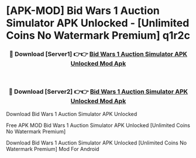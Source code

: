 # [APK-MOD] Bid Wars 1  Auction Simulator APK Unlocked - [Unlimited Coins No Watermark Premium] q1r2c



<div align="center">
<h3>🔴 Download [Server1] 👉👉 <a href="https://momento.my/?title=Bid_Wars_1__Auction_Simulator_APK_Unlocked">Bid Wars 1  Auction Simulator APK Unlocked Mod Apk</a></h3><br>

<h3>🔴 Download [Server2] 👉👉 <a href="https://momento.my/?title=Bid_Wars_1__Auction_Simulator_APK_Unlocked">Bid Wars 1  Auction Simulator APK Unlocked Mod Apk</a></h3>
</div>



Download Bid Wars 1  Auction Simulator APK Unlocked 

Free APK MOD Bid Wars 1  Auction Simulator APK Unlocked [Unlimited Coins No Watermark Premium]

Download Bid Wars 1  Auction Simulator APK Unlocked [Unlimited Coins No Watermark Premium] Mod For Android
